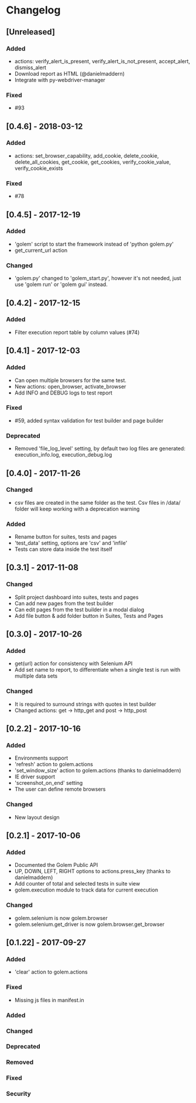 # Changelog


## [Unreleased]

### Added
- actions: verify_alert_is_present, verify_alert_is_not_present, accept_alert, dismiss_alert
- Download report as HTML (@danielmaddern)
- Integrate with py-webdriver-manager

### Fixed
- #93

## [0.4.6] - 2018-03-12

### Added
- actions: set_browser_capability, add_cookie, delete_cookie, delete_all_cookies, get_cookie, get_cookies, verify_cookie_value, verify_cookie_exists

### Fixed
- #78

## [0.4.5] - 2017-12-19

### Added
- 'golem' script to start the framework instead of 'python golem.py'
- get_current_url action

### Changed
- 'golem.py' changed to 'golem_start.py', however it's not needed, just use 'golem run' or 'golem gui' instead.

## [0.4.2] - 2017-12-15

### Added
- Filter execution report table by column values (#74)

## [0.4.1] - 2017-12-03

### Added
- Can open multiple browsers for the same test.
- New actions: open_browser, activate_browser
- Add INFO and DEBUG logs to test report

### Fixed
- #59, added syntax validation for test builder and page builder

### Deprecated
- Removed 'file_log_level' setting, by default two log files are generated: execution_info.log, execution_debug.log

## [0.4.0] - 2017-11-26

### Changed
- csv files are created in the same folder as the test. Csv files in /data/ folder will keep working with a deprecation warning

### Added
- Rename button for suites, tests and pages
- 'test_data' setting, options are 'csv' and 'infile'
- Tests can store data inside the test itself


## [0.3.1] - 2017-11-08

### Changed
- Split project dashboard into suites, tests and pages
- Can add new pages from the test builder
- Can edit pages from the test builder in a modal dialog
- Add file button & add folder button in Suites, Tests and Pages

## [0.3.0] - 2017-10-26

### Added
- get(url) action for consistency with Selenium API
- Add set name to report, to differentiate when a single test is run with multiple data sets

### Changed
- It is required to surround strings with quotes in test builder
- Changed actions: get -> http_get and post -> http_post

## [0.2.2] - 2017-10-16

### Added
- Environments support
- 'refresh' action to golem.actions
- 'set_window_size' action to golem.actions (thanks to danielmaddern)
- IE driver support
- 'screenshot_on_end' setting
- The user can define remote browsers

### Changed
- New layout design


## [0.2.1] - 2017-10-06
### Added
- Documented the Golem Public API
- UP, DOWN, LEFT, RIGHT options to actions.press_key (thanks to danielmaddern)
- Add counter of total and selected tests in suite view
- golem.execution module to track data for current execution

### Changed
- golem.selenium is now golem.browser
- golem.selenium.get_driver is now golem.browser.get_browser


## [0.1.22] - 2017-09-27
### Added
- 'clear' action to golem.actions

### Fixed
- Missing js files in manifest.in



### Added
### Changed
### Deprecated
### Removed
### Fixed
### Security